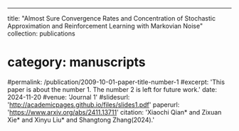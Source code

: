 ---
title: "Almost Sure Convergence Rates and Concentration of Stochastic Approximation and Reinforcement Learning with Markovian Noise"
collection: publications
# category: manuscripts
#permalink: /publication/2009-10-01-paper-title-number-1
#excerpt: 'This paper is about the number 1. The number 2 is left for future work.'
date: 2024-11-20
#venue: 'Journal 1'
#slidesurl: 'http://academicpages.github.io/files/slides1.pdf'
paperurl: 'https://www.arxiv.org/abs/2411.13711'
citation: 'Xiaochi Qian* and Zixuan Xie* and Xinyu Liu* and Shangtong Zhang(2024).'
